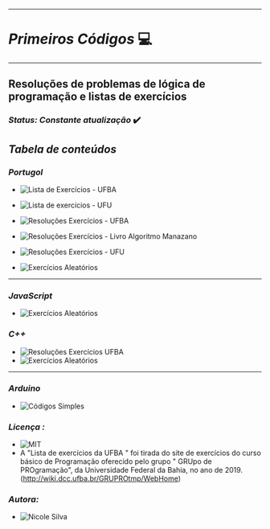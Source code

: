 

***
# _Primeiros Códigos_ :computer:
***
## Resoluções de problemas de lógica de programação e listas de exercícios

### _Status: Constante atualização_ :heavy_check_mark:

## _Tabela de conteúdos_

### _Portugol_

   * ![Lista de Exercícios - UFBA](https://github.com/Nicolesilvaa/Primeiros.Codigos/tree/master/ListasExercicios/ListaExerciciosUFBA)
   * ![Lista de exercícios - UFU](https://github.com/Nicolesilvaa/Primeiros.Codigos/tree/master/ListasExercicios/ListaExerciciosUFU)
   * ![Resoluções Exercícios - UFBA ](https://github.com/Nicolesilvaa/Primeiros.Codigos/tree/master/Portugol/Resolu%C3%A7%C3%A3oExerciciosUFBA)
    
   * ![Resoluções Exercícios - Livro Algoritmo Manazano](https://github.com/Nicolesilvaa/Primeiros.Codigos/tree/master/Portugol/ResolucaoEx.Algoritmos.Manzano)
   * ![Resoluções Exercícios - UFU ](https://github.com/Nicolesilvaa/Primeiros.Codigos/tree/master/Portugol/ResolucaoExerciciosUFU)
   * ![Exercícios Aleatórios](https://github.com/Nicolesilvaa/Primeiros.Codigos/tree/master/Portugol/Aleatorios)

***
### _JavaScript_

* ![Exercícios Aleatórios](https://github.com/Nicolesilvaa/Primeiros.Codigos/tree/master/JavaScript)

### _C++_

* ![Resoluções Exercícios UFBA](https://github.com/Nicolesilvaa/Primeiros.Codigos/tree/master/C%2B%2B/ResolucaoExerciciosUFBA)
*  ![Exercícios Aleatórios](https://github.com/Nicolesilvaa/Primeiros.Codigos/tree/master/C%2B%2B/Aleatorios)
***
### _Arduino_
* ![Códigos Simples](https://github.com/Nicolesilvaa/Primeiros.Codigos/tree/master/Arduino)

###
### _Licença :_
- ![MIT]( https://github.com/Nicolesilvaa/Programming-Material/blob/master/LICENSE)
- A "Lista de exercícios da UFBA " foi tirada do site de exercícios do curso básico de Programação oferecido pelo  grupo " GRUpo de PROgramação", da Universidade Federal da Bahia, no ano de 2019.(http://wiki.dcc.ufba.br/GRUPROtmp/WebHome)

### _Autora:_ 

 - ![Nicole Silva ](https://github.com/Nicolesilvaa/)
  
  
 
